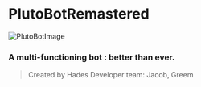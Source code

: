 # PlutoBotRemastered
![PlutoBotImage](https://i.imgur.com/kNVTdNY.png)
### A multi-functioning bot : better than ever.
> Created by Hades
> Developer team: Jacob, Greem
